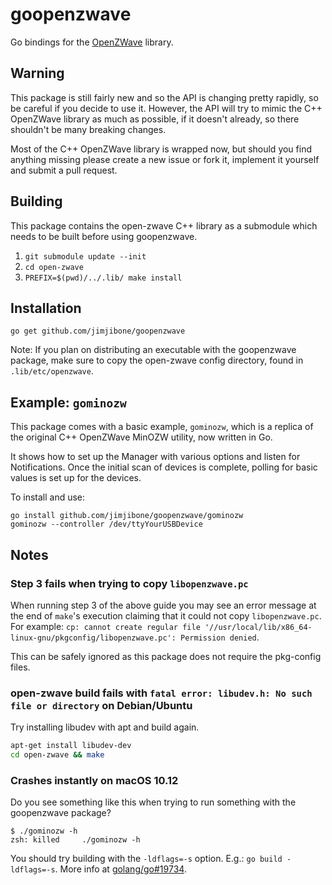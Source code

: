 # goopenzwave

Go bindings for the [OpenZWave](https://github.com/OpenZWave/open-zwave) library.

## Warning

This package is still fairly new and so the API is changing pretty rapidly, so be careful if you decide to use it. However, the API will try to mimic the C++ OpenZWave library as much as possible, if it doesn't already, so there shouldn't be many breaking changes.

Most of the C++ OpenZWave library is wrapped now, but should you find anything missing please create a new issue or fork it, implement it yourself and submit a pull request.

## Building

This package contains the open-zwave C++ library as a submodule which needs to be built before using goopenzwave.

1. `git submodule update --init`
2. `cd open-zwave`
3. `PREFIX=$(pwd)/../.lib/ make install`

## Installation

```
go get github.com/jimjibone/goopenzwave
```

Note: If you plan on distributing an executable with the goopenzwave package, make sure to copy the open-zwave config directory, found in `.lib/etc/openzwave`.

## Example: `gominozw`

This package comes with a basic example, `gominozw`, which is a replica of the original C++ OpenZWave MinOZW utility, now written in Go.

It shows how to set up the Manager with various options and listen for Notifications. Once the initial scan of devices is complete, polling for basic values is set up for the devices.

To install and use:

```
go install github.com/jimjibone/goopenzwave/gominozw
gominozw --controller /dev/ttyYourUSBDevice
```

## Notes

### Step 3 fails when trying to copy `libopenzwave.pc`

When running step 3 of the above guide you may see an error message at the end of `make`'s execution claiming that it could not copy `libopenzwave.pc`. For example: `cp: cannot create regular file '//usr/local/lib/x86_64-linux-gnu/pkgconfig/libopenzwave.pc': Permission denied`.

This can be safely ignored as this package does not require the pkg-config files.

### open-zwave build fails with `fatal error: libudev.h: No such file or directory` on Debian/Ubuntu

Try installing libudev with apt and build again.

```sh
apt-get install libudev-dev
cd open-zwave && make
```

### Crashes instantly on macOS 10.12

Do you see something like this when trying to run something with the goopenzwave package?

```
$ ./gominozw -h
zsh: killed     ./gominozw -h
```

You should try building with the `-ldflags=-s` option. E.g.: `go build -ldflags=-s`. More info at [golang/go#19734](https://github.com/golang/go/issues/19734).
